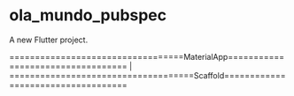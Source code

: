 # ola_mundo_pubspec

A new Flutter project.


==================================MaterialApp==================================
|
====================================Scaffold===================================
